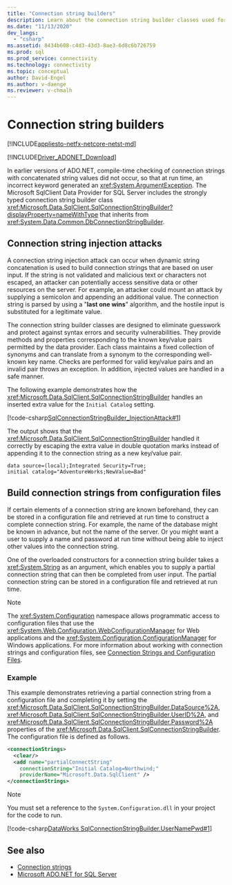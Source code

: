 ```yaml
---
title: "Connection string builders"
description: Learn about the connection string builder classes used for different providers in ADO.NET, all of which inherit from DbConnectionStringBuilder.
ms.date: "11/13/2020"
dev_langs: 
  - "csharp"
ms.assetid: 8434b608-c4d3-43d3-8ae3-6d8c6b726759
ms.prod: sql
ms.prod_service: connectivity
ms.technology: connectivity
ms.topic: conceptual
author: David-Engel
ms.author: v-daenge
ms.reviewer: v-chmalh
---
```

# Connection string builders

[!INCLUDE[appliesto-netfx-netcore-netst-md](../../includes/appliesto-netfx-netcore-netst-md.md)]

[!INCLUDE[Driver_ADONET_Download](../../includes/driver_adonet_download.md)]

In earlier versions of ADO.NET, compile-time checking of connection strings with concatenated string values did not occur, so that at run time, an incorrect keyword generated an <xref:System.ArgumentException>. The Microsoft SqlClient Data Provider for SQL Server includes the strongly typed connection string builder class <xref:Microsoft.Data.SqlClient.SqlConnectionStringBuilder?displayProperty=nameWithType> that inherits from <xref:System.Data.Common.DbConnectionStringBuilder>.

## Connection string injection attacks

A connection string injection attack can occur when dynamic string concatenation is used to build connection strings that are based on user input. If the string is not validated and malicious text or characters not escaped, an attacker can potentially access sensitive data or other resources on the server. For example, an attacker could mount an attack by supplying a semicolon and appending an additional value. The connection string is parsed by using a "**last one wins**" algorithm, and the hostile input is substituted for a legitimate value.

The connection string builder classes are designed to eliminate guesswork and protect against syntax errors and security vulnerabilities. They provide methods and properties corresponding to the known key/value pairs permitted by the data provider. Each class maintains a fixed collection of synonyms and can translate from a synonym to the corresponding well-known key name. Checks are performed for valid key/value pairs and an invalid pair throws an exception. In addition, injected values are handled in a safe manner.

The following example demonstrates how the <xref:Microsoft.Data.SqlClient.SqlConnectionStringBuilder> handles an inserted extra value for the `Initial Catalog` setting.

[!code-csharp[SqlConnectionStringBuilder_InjectionAttack#1](~/../sqlclient/doc/samples/SqlConnectionStringBuilder_InjectionAttack.cs#1)]

The output shows that the <xref:Microsoft.Data.SqlClient.SqlConnectionStringBuilder> handled it correctly by escaping the extra value in double quotation marks instead of appending it to the connection string as a new key/value pair.

```output
data source=(local);Integrated Security=True;
initial catalog="AdventureWorks;NewValue=Bad"
```

## Build connection strings from configuration files

If certain elements of a connection string are known beforehand, they can be stored in a configuration file and retrieved at run time to construct a complete connection string. For example, the name of the database might be known in advance, but not the name of the server. Or you might want a user to supply a name and password at run time without being able to inject other values into the connection string.

One of the overloaded constructors for a connection string builder takes a <xref:System.String> as an argument, which enables you to supply a partial connection string that can then be completed from user input. The partial connection string can be stored in a configuration file and retrieved at run time.

> [!NOTE]
> The <xref:System.Configuration> namespace allows programmatic access to configuration files that use the <xref:System.Web.Configuration.WebConfigurationManager> for Web applications and the <xref:System.Configuration.ConfigurationManager> for Windows applications. For more information about working with connection strings and configuration files, see [Connection Strings and Configuration Files](connection-strings-and-configuration-files.md).

### Example

This example demonstrates retrieving a partial connection string from a configuration file and completing it by setting the <xref:Microsoft.Data.SqlClient.SqlConnectionStringBuilder.DataSource%2A>, <xref:Microsoft.Data.SqlClient.SqlConnectionStringBuilder.UserID%2A>, and <xref:Microsoft.Data.SqlClient.SqlConnectionStringBuilder.Password%2A> properties of the <xref:Microsoft.Data.SqlClient.SqlConnectionStringBuilder>. The configuration file is defined as follows.

```xml
<connectionStrings>
  <clear/>
  <add name="partialConnectString"
    connectionString="Initial Catalog=Northwind;"
    providerName="Microsoft.Data.SqlClient" />
</connectionStrings>
```

> [!NOTE]
> You must set a reference to the `System.Configuration.dll` in your project for the code to run.

[!code-csharp[DataWorks SqlConnectionStringBuilder.UserNamePwd#1](~/../sqlclient/doc/samples/SqlConnectionStringBuilder_UserNamePwd.cs#1)]
  
## See also

- [Connection strings](connection-strings.md)
- [Microsoft ADO.NET for SQL Server](microsoft-ado-net-sql-server.md)
